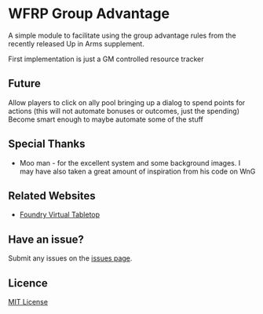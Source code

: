 # WFRP Group Advantage

A simple module to facilitate using the group advantage rules from the recently released Up in Arms supplement. 

First implementation is just a GM controlled resource tracker

## Future

Allow players to click on ally pool bringing up a dialog to spend points for actions (this will not automate bonuses or outcomes, just the spending)
Become smart enough to maybe automate some of the stuff


## Special Thanks
- Moo man - for the excellent system and some background images. I may have also taken a great amount of inspiration from his code on WnG

## Related Websites
- [Foundry Virtual Tabletop](https://foundryvtt.com)

## Have an issue?
Submit any issues on the [issues page](https://github.com/jamestaylor0685/WFRP-Group-Advantage/issues).

## Licence
[MIT License](https://github.com/jamestaylor0685/WFRP-Group-Advantage/blob/master/LICENSE)